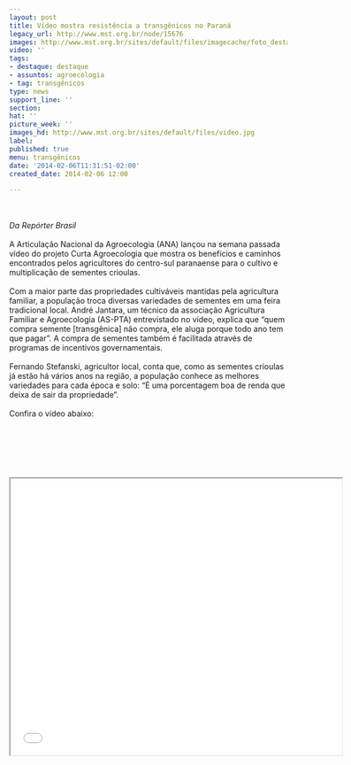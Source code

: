 ```yaml
---
layout: post
title: Vídeo mostra resistência a transgênicos no Paraná
legacy_url: http://www.mst.org.br/node/15676
images: http://www.mst.org.br/sites/default/files/imagecache/foto_destaque/video.jpg
video: ''
tags:
- destaque: destaque
- assuntos: agroecologia
- tag: transgênicos
type: news
support_line: ''
section: 
hat: ''
picture_week: ''
images_hd: http://www.mst.org.br/sites/default/files/video.jpg
label: 
published: true
menu: transgênicos
date: '2014-02-06T11:31:51-02:00'
created_date: 2014-02-06 12:00

---
```

<p><br><em><br>Da Repórter Brasil&nbsp; </em><br><br>A Articulação Nacional da Agroecologia (ANA) lançou na semana passada vídeo do projeto Curta Agroecologia que mostra os benefícios e caminhos encontrados pelos agricultores do centro-sul paranaense para o cultivo e multiplicação de sementes crioulas.<br><br>Com a maior parte das propriedades cultiváveis mantidas pela agricultura familiar, a população troca diversas variedades de sementes em uma feira tradicional local. André Jantara, um técnico da associação Agricultura Familiar e Agroecologia (AS-PTA) entrevistado no vídeo, explica que “quem compra semente [transgênica] não compra, ele aluga porque todo ano tem que pagar”. A compra de sementes também é facilitada através de programas de incentivos governamentais.<br><br>Fernando Stefanski, agricultor local, conta que, como as sementes crioulas já estão há vários anos na região, a população conhece as melhores variedades para cada época e solo: “É uma porcentagem boa de renda que deixa de sair da propriedade”.<br><br>Confira o vídeo abaixo:</p><p>&nbsp;</p><p>&nbsp;</p><p>&nbsp;</p><p><iframe allowfullscreen="" mozallowfullscreen="" webkitallowfullscreen="" src="//player.vimeo.com/video/80814781" height="500" width="600"></iframe></p>
